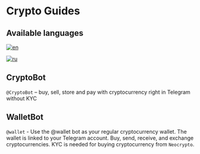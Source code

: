 # Crypto Guides

## Available languages

[![en](https://img.shields.io/badge/lang-en-red.svg)](https://github.com/designervoid/use-crypto-guides/blob/master/README.md)

[![ru](https://img.shields.io/badge/lang-ru-green.svg)](https://github.com/designervoid/use-crypto-guides/blob/master/README.ru.md)

## CryptoBot

`@CryptoBot` – buy, sell, store and pay with cryptocurrency right in Telegram without KYC

## WalletBot

`@wallet` - Use the @wallet bot as your regular cryptocurrency wallet. The wallet is linked to your Telegram account. Buy, send, receive, and exchange cryptocurrencies. KYC is needed for buying cryptocurrency from `Neocrypto`.
